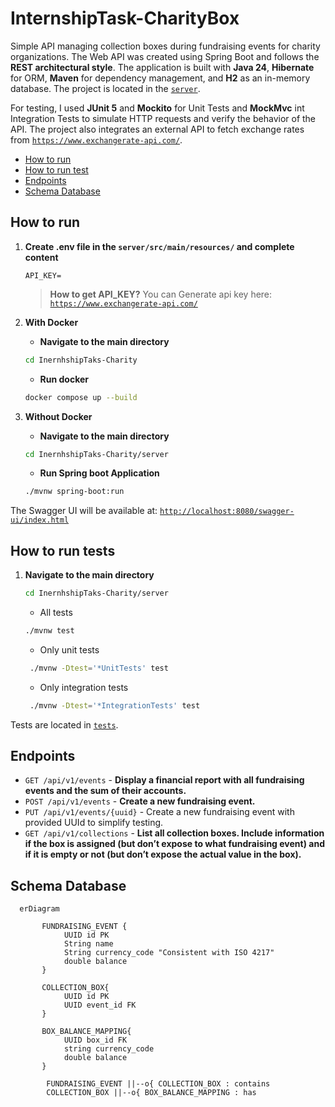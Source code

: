 # InternshipTask-CharityBox

Simple API managing collection boxes during fundraising events for charity organizations. The Web API was created using Spring Boot and follows the **REST architectural style**. The application is built with **Java 24**, **Hibernate** for ORM, **Maven** for dependency management, and **H2** as an in-memory database. The project  is located in the [`server`](https://github.com/WajHub/InternshipTask-CharityBox/tree/main/server).

For testing, I used **JUnit 5** and **Mockito** for Unit Tests and **MockMvc** int Integration Tests to simulate HTTP requests and verify the behavior of the API. The project also integrates an external API to fetch exchange rates from  [`https://www.exchangerate-api.com/`](https://www.exchangerate-api.com/).

- [How to run](#how-to-run)
- [How to run test](#how-to-run-tests)
- [Endpoints](#endpoints)
- [Schema Database](#Schema-Database)


## How to run

1. **Create .env file in the `server/src/main/resources/`  and complete content**

    ```
    API_KEY=
    ```

    >  **How to get API_KEY?** You can Generate api key here: [`https://www.exchangerate-api.com/`](https://www.exchangerate-api.com/)

2. **With Docker**
   - **Navigate to the main directory**
    ```bash
    cd InernhshipTaks-Charity
    ```
   - **Run docker**

    ```bash
    docker compose up --build
    ```

3. **Without Docker**
   - **Navigate to the main directory**
    ```bash
    cd InernhshipTaks-Charity/server
    ```
   - **Run Spring boot Application**

    ```bash
    ./mvnw spring-boot:run
    ```

The Swagger UI will be available at: [`http://localhost:8080/swagger-ui/index.html`](http://localhost:8080/swagger-ui/index.html)

## How to run tests

1. **Navigate to the main directory**

   ```bash
   cd InernhshipTaks-Charity/server
    ```
   
   - All tests
   ```bash
   ./mvnw test
    ```
   
   - Only unit tests
   ```bash
    ./mvnw -Dtest='*UnitTests' test
    ```

   - Only integration tests
   ```bash
    ./mvnw -Dtest='*IntegrationTests' test

    ```
   
Tests are located in [`tests`](https://github.com/WajHub/InternshipTask-CharityBox/tree/main/server/src/test).

## Endpoints

   - `GET /api/v1/events` - **Display a financial report with all fundraising events and the sum of their accounts.**
   - `POST /api/v1/events` - **Create a new fundraising event.**
   - `PUT /api/v1/events/{uuid}` - Create a new fundraising event with provided UUId to simplify testing.
   - `GET /api/v1/collections` - **List all collection boxes. Include information if the box is assigned (but don’t expose to what
     fundraising event) and if it is empty or not (but don’t expose the actual value in the box).**
   
## Schema Database

```mermaid
  erDiagram
   
       FUNDRAISING_EVENT {
            UUID id PK
            String name
            String currency_code "Consistent with ISO 4217"
            double balance
       }
   
       COLLECTION_BOX{
            UUID id PK
            UUID event_id FK
       }

       BOX_BALANCE_MAPPING{
            UUID box_id FK
            string currency_code
            double balance
       }
   
        FUNDRAISING_EVENT ||--o{ COLLECTION_BOX : contains
        COLLECTION_BOX ||--o{ BOX_BALANCE_MAPPING : has
```